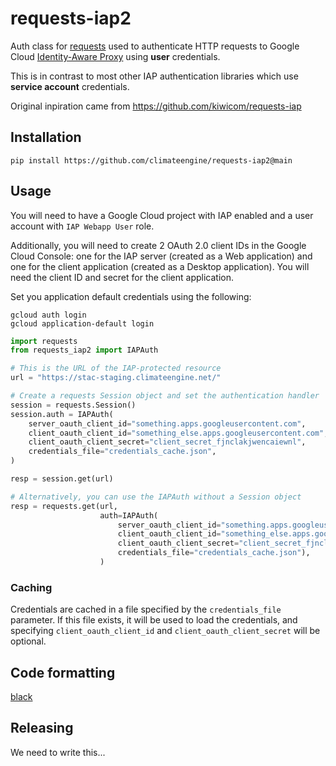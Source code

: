 # requests-iap2
Auth class for [requests](https://github.com/kennethreitz/requests) used to authenticate HTTP requests to 
Google Cloud [Identity-Aware Proxy](https://cloud.google.com/iap/) using **user** credentials.

This is in contrast to most other IAP authentication libraries which use **service account** credentials.

Original inpiration came from https://github.com/kiwicom/requests-iap 

## Installation

```
pip install https://github.com/climateengine/requests-iap2@main
```

## Usage

You will need to have a Google Cloud project with IAP enabled and a user account with `IAP Webapp User` role.

Additionally, you will need to create 2 OAuth 2.0 client IDs in the Google Cloud Console:
one for the IAP server (created as a Web application) and one for the client application (created as a Desktop application).
You will need the client ID and secret for the client application.

Set you application default credentials using the following:
```shell
gcloud auth login
gcloud application-default login
```

```python
import requests
from requests_iap2 import IAPAuth

# This is the URL of the IAP-protected resource
url = "https://stac-staging.climateengine.net/"

# Create a requests Session object and set the authentication handler
session = requests.Session()
session.auth = IAPAuth(
    server_oauth_client_id="something.apps.googleusercontent.com",
    client_oauth_client_id="something_else.apps.googleusercontent.com",
    client_oauth_client_secret="client_secret_fjnclakjwencaiewnl",
    credentials_file="credentials_cache.json",
)

resp = session.get(url)

# Alternatively, you can use the IAPAuth without a Session object
resp = requests.get(url,
                    auth=IAPAuth(
                        server_oauth_client_id="something.apps.googleusercontent.com",
                        client_oauth_client_id="something_else.apps.googleusercontent.com",
                        client_oauth_client_secret="client_secret_fjnclakjwencaiewnl",
                        credentials_file="credentials_cache.json"),
                    )
```

### Caching
Credentials are cached in a file specified by the `credentials_file` parameter.
If this file exists, it will be used to load the credentials, and specifying `client_oauth_client_id` and 
`client_oauth_client_secret` will be optional.

## Code formatting

[black](https://github.com/ambv/black/)

## Releasing

We need to write this...
